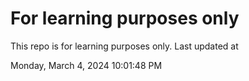 # For learning purposes only
This repo is for learning purposes only.
Last updated at

Monday, March 4, 2024 10:01:48 PM

